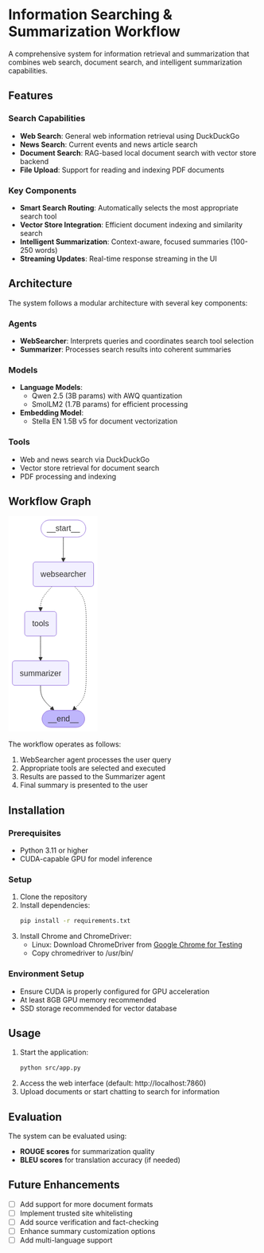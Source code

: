 # Information Searching & Summarization Workflow

A comprehensive system for information retrieval and summarization that combines web search,
document search, and intelligent summarization capabilities.

## Features

### Search Capabilities
- **Web Search**: General web information retrieval using DuckDuckGo
- **News Search**: Current events and news article search
- **Document Search**: RAG-based local document search with vector store backend
- **File Upload**: Support for reading and indexing PDF documents

### Key Components
- **Smart Search Routing**: Automatically selects the most appropriate search tool
- **Vector Store Integration**: Efficient document indexing and similarity search
- **Intelligent Summarization**: Context-aware, focused summaries (100-250 words)
- **Streaming Updates**: Real-time response streaming in the UI

## Architecture

The system follows a modular architecture with several key components:

### Agents
- **WebSearcher**: Interprets queries and coordinates search tool selection
- **Summarizer**: Processes search results into coherent summaries

### Models
- **Language Models**:
  - Qwen 2.5 (3B params) with AWQ quantization
  - SmolLM2 (1.7B params) for efficient processing
- **Embedding Model**:
  - Stella EN 1.5B v5 for document vectorization

### Tools
- Web and news search via DuckDuckGo
- Vector store retrieval for document search
- PDF processing and indexing

## Workflow Graph
![](./assets/workflow-graph.png)

The workflow operates as follows:
1. WebSearcher agent processes the user query
2. Appropriate tools are selected and executed
3. Results are passed to the Summarizer agent
4. Final summary is presented to the user

## Installation

### Prerequisites
- Python 3.11 or higher
- CUDA-capable GPU for model inference

### Setup
1. Clone the repository
2. Install dependencies:
   ```bash
   pip install -r requirements.txt
   ```
3. Install Chrome and ChromeDriver:
   - Linux: Download ChromeDriver from [Google Chrome for Testing](https://googlechromelabs.github.io/chrome-for-testing/)
   - Copy chromedriver to /usr/bin/

### Environment Setup
- Ensure CUDA is properly configured for GPU acceleration
- At least 8GB GPU memory recommended
- SSD storage recommended for vector database

## Usage

1. Start the application:
   ```bash
   python src/app.py
   ```
2. Access the web interface (default: http://localhost:7860)
3. Upload documents or start chatting to search for information

## Evaluation

The system can be evaluated using:
- **ROUGE scores** for summarization quality
- **BLEU scores** for translation accuracy (if needed)

## Future Enhancements

- [ ] Add support for more document formats
- [ ] Implement trusted site whitelisting
- [ ] Add source verification and fact-checking
- [ ] Enhance summary customization options
- [ ] Add multi-language support